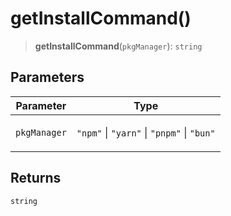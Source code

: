 # getInstallCommand()

> **getInstallCommand**(`pkgManager`): `string`

## Parameters

<table>
<thead>
<tr>
<th>Parameter</th>
<th>Type</th>
</tr>
</thead>
<tbody>
<tr>
<td>

`pkgManager`

</td>
<td>

`"npm"` \| `"yarn"` \| `"pnpm"` \| `"bun"`

</td>
</tr>
</tbody>
</table>

## Returns

`string`
